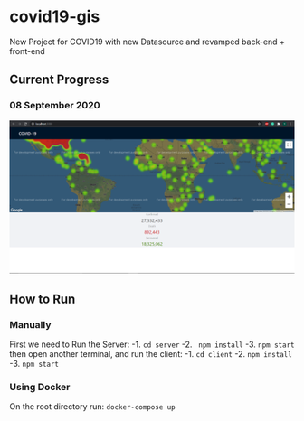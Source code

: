 # covid19-gis
New Project for COVID19 with new Datasource and revamped back-end + front-end


## Current Progress
### 08 September 2020
![Current Progress Sep 08](https://github.com/meowlearning/covid19-gis/blob/master/notes/GIS-Sep-08.PNG?raw=true)

## How to Run
### Manually
First we need to Run the Server: 
    -1. ```cd server```
    -2. ``` npm install```
    -3. ``` npm start ```
then open another terminal, and run the client: 
    -1. ```cd client```
    -2. ```npm install```
    -3. ```npm start```

### Using Docker
On the root directory run: ```docker-compose up```
